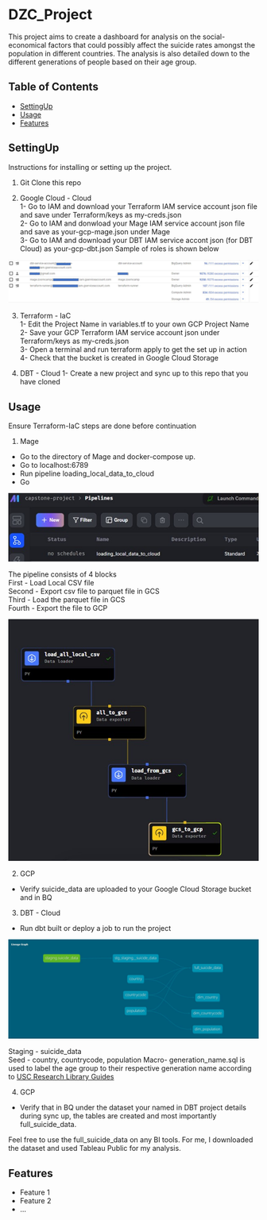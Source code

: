 # DZC_Project

This project aims to create a dashboard for analysis on the social-economical factors that could possibly affect the suicide rates amongst the population in different countries. The analysis is also detailed down to the different generations of people based on their age group.


## Table of Contents

- [SettingUp](#settingup)
- [Usage](#usage)
- [Features](#features)


## SettingUp
Instructions for installing or setting up the project. 

1) Git Clone this repo

2) Google Cloud - Cloud  
1- Go to IAM and download your Terraform IAM service account json file and save under Terraform/keys as my-creds.json  
2- Go to IAM and donwload your Mage IAM service account json file and save as your-gcp-mage.json under Mage  
3- Go to IAM and download your DBT IAM service accont json (for DBT Cloud) as your-gcp-dbt.json
Sample of roles is shown below  

![IAM roles](/Images/roles-gcp.JPG)


3) Terraform - IaC  
1- Edit the Project Name in variables.tf to your own GCP Project Name  
2- Save your GCP Terraform IAM service account json under Terraform/keys as my-creds.json  
3- Open a terminal and run terraform apply to get the set up in action  
4- Check that the bucket is created in Google Cloud Storage  



4) DBT - Cloud
1- Create a new project and sync up to this repo that you have cloned 



## Usage

Ensure Terraform-IaC steps are done before continuation  

1) Mage
- Go to the directory of Mage and docker-compose up.
- Go to localhost:6789
- Run pipeline loading_local_data_to_cloud  
- Go 

![Mage UI](/Images/mage-pipeline-ui.jpg)

The pipeline consists of 4 blocks  
First - Load Local CSV file  
Second - Export csv file to parquet file in GCS  
Third - Load the parquet file in GCS  
Fourth - Export the file to GCP  

![Mage Pipeline](/Images/mage-pipeline.jpg)

2) GCP
- Verify suicide_data are uploaded to your Google Cloud Storage bucket and in BQ

3) DBT - Cloud
- Run dbt built or deploy a job to run the project  

![DBT Lineage](/Images/dbt-lineage.jpg)

Staging - suicide_data  
Seed - country, countrycode, population
Macro- generation_name.sql is used to label the age group to their respective generation name according to [USC Research Library Guides](https://libguides.usc.edu/busdem/age#:~:text=The%20Baby%20Boomer%20Generation%20%E2%80%93%20born,Z%20%E2%80%93%20born%201995%2D2012)

4) GCP
- Verify that in BQ under the dataset your named in DBT project details during sync up, the tables are created and most importantly full_suicide_data.

Feel free to use the full_suicide_data on any BI tools. For me, I downloaded the dataset and used Tableau Public for my analysis.

## Features

- Feature 1
- Feature 2
- ...



